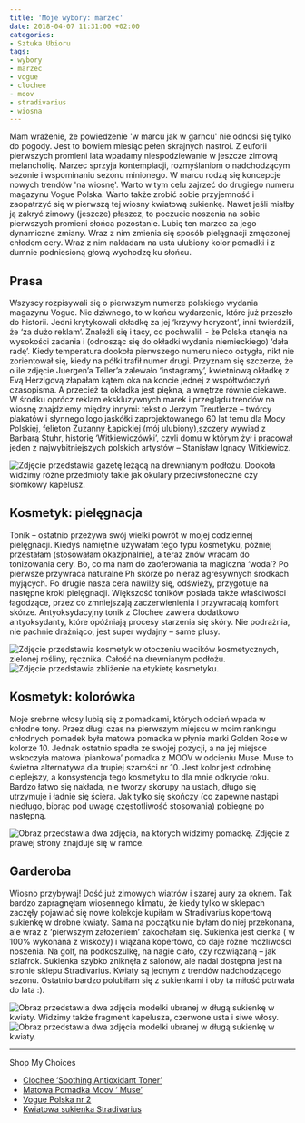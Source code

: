 ```yaml
---
title: 'Moje wybory: marzec'
date: 2018-04-07 11:31:00 +02:00
categories:
- Sztuka Ubioru
tags:
- wybory
- marzec
- vogue
- clochee
- moov
- stradivarius
- wiosna
---
```


<olela-narrative>
Mam wrażenie, że powiedzenie 'w marcu jak w garncu' nie odnosi się tylko do pogody. Jest to bowiem miesiąc pełen skrajnych nastroi. Z euforii pierwszych promieni lata wpadamy niespodziewanie w jeszcze zimową melancholię. Marzec sprzyja kontemplacji, rozmyślaniom o nadchodzącym sezonie i wspominaniu sezonu minionego. W marcu rodzą się koncepcje nowych trendów 'na wiosnę'. Warto w tym celu zajrzeć do drugiego numeru magazynu Vogue Polska. Warto także zrobić sobie przyjemność i zaopatrzyć się w pierwszą tej wiosny kwiatową sukienkę. Nawet jeśli miałby ją zakryć zimowy (jeszcze) płaszcz, to poczucie noszenia na sobie pierwszych promieni słońca pozostanie. Lubię ten marzec za jego dynamiczne zmiany. Wraz z nim zmienia się sposób pielęgnacji zmęczonej chłodem cery. Wraz z nim nakładam na usta ulubiony kolor pomadki i z dumnie podniesioną głową wychodzę ku słońcu.
</olela-narrative>

## Prasa

Wszyscy rozpisywali się o pierwszym numerze polskiego wydania magazynu Vogue. Nic dziwnego, to w końcu wydarzenie, które już przeszło do historii. Jedni krytykowali okładkę za jej ‘krzywy horyzont’, inni twierdzili, że ‘za dużo reklam’. Znaleźli się i tacy, co pochwalili - że Polska stanęła na wysokości zadania i (odnosząc się do okładki wydania niemieckiego) ‘dała radę’. Kiedy temperatura dookoła pierwszego numeru nieco ostygła, nikt nie zorientował się, kiedy na półki trafił numer drugi. Przyznam się szczerze, że o ile zdjęcie Juergen’a Teller’a zalewało ‘instagramy’, kwietniową okładkę z Evą Herzigovą złapałam kątem oka na koncie jednej z współtwórczyń czasopisma. A przecież ta okładka jest piękna, a wnętrze równie ciekawe. W środku oprócz reklam ekskluzywnych marek i przeglądu trendów na wiosnę znajdziemy między innymi: tekst o Jerzym Treutlerze – twórcy plakatów i słynnego logo jaskółki zaprojektowanego 60 lat temu dla Mody Polskiej, felieton Zuzanny Łapickiej (mój ulubiony),szczery  wywiad z Barbarą Stuhr, historię ‘Witkiewiczówki’, czyli domu w którym żył i pracował jeden z najwybitniejszych polskich artystów – Stanisław Ignacy Witkiewicz.

![Zdjęcie przedstawia gazetę leżącą na drewnianym podłożu. Dookoła widzimy różne przedmioty takie jak okulary przeciwsłoneczne czy słomkowy kapelusz.](https://assets1.ello.co/uploads/asset/attachment/7455647/ello-optimized-bd47795e.jpg)

## Kosmetyk: pielęgnacja

Tonik – ostatnio przeżywa swój wielki powrót w mojej codziennej pielęgnacji. Kiedyś namiętnie używałam tego typu kosmetyku, później przestałam (stosowałam okazjonalnie), a teraz znów wracam do tonizowania cery. Bo, co ma nam do zaoferowania ta magiczna ‘woda’? Po pierwsze przywraca naturalne Ph skórze po nieraz agresywnych środkach myjących. Po drugie nasza cera nawilży się, odświeży, przygotuje na następne kroki pielęgnacji. Większość toników posiada także właściwości łagodzące, przez co zmniejszają zaczerwienienia i przywracają komfort skórze. Antyoksydacyjny tonik z Clochee zawiera dodatkowo antyoksydanty, które opóźniają procesy starzenia się skóry. Nie podrażnia, nie pachnie drażniąco, jest super wydajny – same plusy.

![Zdjęcie przedstawia kosmetyk w otoczeniu wacików kosmetycznych, zielonej rośliny, ręcznika. Całość na drewnianym podłożu.](https://assets0.ello.co/uploads/asset/attachment/7455648/ello-optimized-f618037d.jpg)
![Zdjęcie przedstawia zbliżenie na etykietę kosmetyku.](https://assets2.ello.co/uploads/asset/attachment/7455649/ello-optimized-64e1b2cb.jpg)

## Kosmetyk: kolorówka

Moje srebrne włosy lubią się z pomadkami, których odcień wpada w chłodne tony. Przez długi czas na pierwszym miejscu w moim rankingu chłodnych pomadek była matowa pomadka w płynie marki Golden Rose w kolorze 10. Jednak ostatnio spadła ze swojej pozycji, a na jej miejsce wskoczyła matowa ‘piankowa’ pomadka z MOOV w odcieniu Muse. Muse to świetna alternatywa dla trupiej szarości nr 10. Jest kolor jest odrobinę cieplejszy, a konsystencja tego kosmetyku to dla mnie odkrycie roku. Bardzo łatwo się nakłada, nie tworzy skorupy na ustach, długo się utrzymuje i ładnie się ściera. Jak tylko się skończy (co zapewne nastąpi niedługo, biorąc pod uwagę częstotliwość stosowania) pobiegnę po następną.

![Obraz przedstawia dwa zdjęcia, na których widzimy pomadkę. Zdjęcie z prawej strony znajduje się w ramce.](https://assets0.ello.co/uploads/asset/attachment/7455650/ello-optimized-1dba8635.jpg)

## Garderoba

Wiosno przybywaj! Dość już zimowych wiatrów i szarej aury za oknem. Tak bardzo zapragnęłam wiosennego klimatu, że kiedy tylko w sklepach zaczęły pojawiać się nowe kolekcje kupiłam w Stradivarius kopertową sukienkę w drobne kwiaty. Sama na początku nie byłam do niej przekonana, ale wraz z ‘pierwszym założeniem’ zakochałam się. Sukienka jest cienka ( w 100% wykonana z wiskozy) i wiązana kopertowo, co daje różne możliwości noszenia. Na golf, na podkoszulkę, na nagie ciało, czy rozwiązaną – jak szlafrok. Sukienka szybko zniknęła z salonów, ale nadal dostępna jest na stronie sklepu Stradivarius. Kwiaty są jednym z trendów nadchodzącego sezonu. Ostatnio bardzo polubiłam się z sukienkami i oby ta miłość potrwała do lata :).

![Obraz przedstawia dwa zdjęcia modelki ubranej w długą sukienkę w kwiaty. Widzimy także fragment kapelusza, czerwone usta i siwe włosy.](https://assets1.ello.co/uploads/asset/attachment/7455651/ello-optimized-faae2c01.jpg)
![Obraz przedstawia dwa zdjęcia modelki ubranej w długą sukienkę w kwiaty.](https://assets2.ello.co/uploads/asset/attachment/7455652/ello-optimized-30f69ee6.jpg)

--------------------

Shop My Choices

* [Clochee ‘Soothing Antioxidant Toner’](https://kontigo.com.pl/lagodzacy-tonik-antyoksydacyjny-z-ekstraktem-z-zielonej-herbaty-i-z-milorzebu-japonskiego-250ml-clochee-6805.html)
* [Matowa Pomadka Moov ‘ Muse’](https://kontigo.com.pl/plynna-pomadka-matowa-muse-dlugotrwaly-efekt-bez-przesuszania-kremowa-konstystencja-5884.html)
* [Vogue Polska nr 2](http://www.empik.com/vogue-polska,p1181578737,prasa-p)
* [Kwiatowa sukienka Stradivarius](https://www.stradivarius.com/pl/kobieta/ubrania/kolekcja/sukienki-i-kombinezony/zobacz-wszystkie/kopertowa-sukienka-w-kwiaty-z-paskami-c1020132510p300570017.html?colorId=001)

